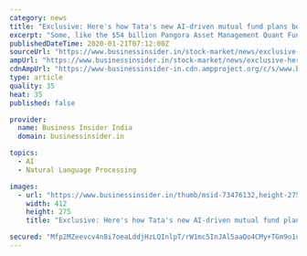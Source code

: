 ```yaml
---
category: news
title: "Exclusive: Here's how Tata's new AI-driven mutual fund plans beat the market and how it will react if a war breaks out"
excerpt: "Some, like the $54 billion Pangora Asset Management Quant Fund, even use natural language processing (NLP) to keep tabs on traders to predict upcoming market trends. \"We have tried that, we didn’t get much of a lift from using that data. So, currently ..."
publishedDateTime: 2020-01-21T07:12:00Z
sourceUrl: "https://www.businessinsider.in/stock-market/news/exclusive-heres-how-tatas-new-mutual-fund-plans-to-use-ai-to-beat-the-market-and-how-it-will-react-if-a-war-breaks-out/articleshow/73476096.cms"
ampUrl: "https://www.businessinsider.in/stock-market/news/exclusive-heres-how-tatas-new-mutual-fund-plans-to-use-ai-to-beat-the-market-and-how-it-will-react-if-a-war-breaks-out/amp_articleshow/73476096.cms"
cdnAmpUrl: "https://www-businessinsider-in.cdn.ampproject.org/c/s/www.businessinsider.in/stock-market/news/exclusive-heres-how-tatas-new-mutual-fund-plans-to-use-ai-to-beat-the-market-and-how-it-will-react-if-a-war-breaks-out/amp_articleshow/73476096.cms"
type: article
quality: 35
heat: 35
published: false

provider:
  name: Business Insider India
  domain: businessinsider.in

topics:
  - AI
  - Natural Language Processing

images:
  - url: "https://www.businessinsider.in/thumb/msid-73476132,height-275,width-412,imgsize-320246/stock-market/news/exclusive-heres-how-tatas-new-mutual-fund-plans-to-use-ai-to-beat-the-market-and-how-it-will-react-if-a-war-breaks-out/stocks.jpg"
    width: 412
    height: 275
    title: "Exclusive: Here's how Tata's new AI-driven mutual fund plans beat the market and how it will react if a war breaks out"

secured: "Mfp2MZeevcv4n8i7oeaLddjHzLQInlpT/rW1mc5InJAl5aaQo4CMy+TGm9o1uV2DLucIkFtr1UpiELrynSg7UDMla3XkWuQKwGSCCnbUOtzjOJGwHByr/WzDUyT2JwQ4fogml0j3oECiHW1Dt1mWlonn9CF1IRL7Xw9NaH1Kzu9+pWev5XvoPnSAEuvjwN+h9+P5C3K8DgFikjCe+7nEGlUJkfUIixS9HKSo7alR67poeTnZd8xh6+3X1drP0gbpykgsfGxz18qSgmprQ2uuOtl8sJpDWf7sxQndpK6kV8A=;r2BBna+0JilyqyUunu83HA=="
---
```


